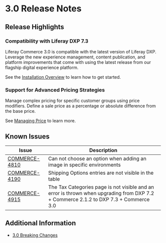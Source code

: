 # 3.0 Release Notes

## Release Highlights

### Compatibility with Liferay DXP 7.3

Liferay Commerce 3.0 is compatible with the latest version of Liferay DXP. Leverage the new experience management, content publication, and platform improvements that come with using the latest release from our flagship digital experience platform.

See the [Installation Overview](./installation-overview.md) to learn how to get started.

### Support for Advanced Pricing Strategies

Manage complex pricing for specific customer groups using price modifiers. Define a sale price as a percentage or absolute difference from the base price.

See [Managing Price](../managing-a-catalog/managing_price.md) to learn more.

## Known Issues

| Issue                                                            | Description                                                                                                                          |
| ---------------------------------------------------------------- | ------------------------------------------------------------------------------------------------------------------------------------ |
| [COMMERCE-4810](https://issues.liferay.com/browse/COMMERCE-4810) | Can not choose an option when adding an image in specific environments                                                               |
| [COMMERCE-4190](https://issues.liferay.com/browse/COMMERCE-4190) | Shipping Options entries are not visible in the table                                                                                |
| [COMMERCE-4915](https://issues.liferay.com/browse/COMMERCE-4915) | The Tax Categories page is not visible and an error is thrown when upgrading from DXP 7.2 + Commerce 2.1.2 to DXP 7.3 + Commerce 3.0 |

## Additional Information

-   [3.0 Breaking Changes](./3-0-breaking-changes.md)
